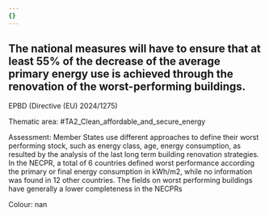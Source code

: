 ```yaml
---
{}
---
```

## The national measures will have to ensure that at least 55% of the decrease of the average primary energy use is achieved through the renovation of the worst-performing buildings.
EPBD (Directive (EU) 2024/1275)

Thematic area: #TA2_Clean_affordable_and_secure_energy

Assessment: Member States use different approaches to define their worst performing stock, such as energy class, age, energy consumption, as resulted by the analysis of the last long term building renovation strategies. In the NECPR, a total of 6 countries defined worst performance according the primary or final energy consumption in kWh/m2, while no information was found in 12 other countries. The fields on worst performing buildings have generally a lower completeness in the NECPRs

Colour: nan